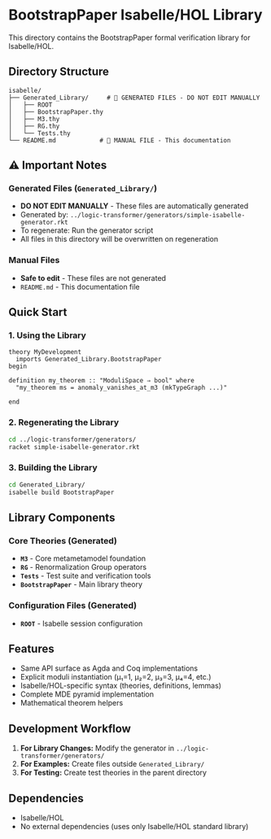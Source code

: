 # BootstrapPaper Isabelle/HOL Library

This directory contains the BootstrapPaper formal verification library for Isabelle/HOL.

## Directory Structure

```
isabelle/
├── Generated_Library/     # 🚨 GENERATED FILES - DO NOT EDIT MANUALLY
│   ├── ROOT
│   ├── BootstrapPaper.thy
│   ├── M3.thy
│   ├── RG.thy
│   └── Tests.thy
└── README.md            # 📝 MANUAL FILE - This documentation
```

## ⚠️ Important Notes

### Generated Files (`Generated_Library/`)
- **DO NOT EDIT MANUALLY** - These files are automatically generated
- Generated by: `../logic-transformer/generators/simple-isabelle-generator.rkt`
- To regenerate: Run the generator script
- All files in this directory will be overwritten on regeneration

### Manual Files
- **Safe to edit** - These files are not generated
- `README.md` - This documentation file

## Quick Start

### 1. Using the Library

```isabelle
theory MyDevelopment
  imports Generated_Library.BootstrapPaper
begin

definition my_theorem :: "ModuliSpace ⇒ bool" where
  "my_theorem ms = anomaly_vanishes_at_m3 (mkTypeGraph ...)"

end
```

### 2. Regenerating the Library

```bash
cd ../logic-transformer/generators/
racket simple-isabelle-generator.rkt
```

### 3. Building the Library

```bash
cd Generated_Library/
isabelle build BootstrapPaper
```

## Library Components

### Core Theories (Generated)
- **`M3`** - Core metametamodel foundation
- **`RG`** - Renormalization Group operators
- **`Tests`** - Test suite and verification tools
- **`BootstrapPaper`** - Main library theory

### Configuration Files (Generated)
- **`ROOT`** - Isabelle session configuration

## Features

- Same API surface as Agda and Coq implementations
- Explicit moduli instantiation (μ₁=1, μ₂=2, μ₃=3, μ₄=4, etc.)
- Isabelle/HOL-specific syntax (theories, definitions, lemmas)
- Complete MDE pyramid implementation
- Mathematical theorem helpers

## Development Workflow

1. **For Library Changes:** Modify the generator in `../logic-transformer/generators/`
2. **For Examples:** Create files outside `Generated_Library/`
3. **For Testing:** Create test theories in the parent directory

## Dependencies

- Isabelle/HOL
- No external dependencies (uses only Isabelle/HOL standard library)


